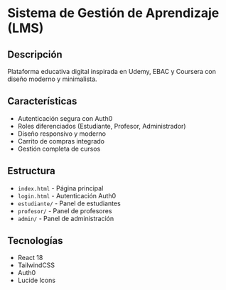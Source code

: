 # Sistema de Gestión de Aprendizaje (LMS)

## Descripción
Plataforma educativa digital inspirada en Udemy, EBAC y Coursera con diseño moderno y minimalista.

## Características
- Autenticación segura con Auth0
- Roles diferenciados (Estudiante, Profesor, Administrador)
- Diseño responsivo y moderno
- Carrito de compras integrado
- Gestión completa de cursos

## Estructura
- `index.html` - Página principal
- `login.html` - Autenticación Auth0
- `estudiante/` - Panel de estudiantes
- `profesor/` - Panel de profesores  
- `admin/` - Panel de administración

## Tecnologías
- React 18
- TailwindCSS
- Auth0
- Lucide Icons